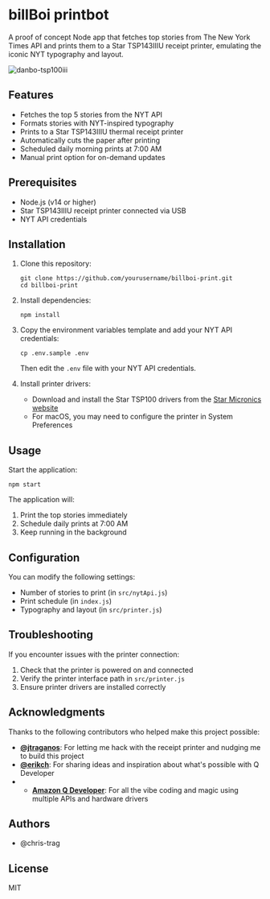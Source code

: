 # billBoi printbot

A proof of concept Node app that fetches top stories from The New York Times API and prints them to a Star TSP143IIIU receipt printer, emulating the iconic NYT typography and layout.

![danbo-tsp100iii](https://github.com/user-attachments/assets/057bb767-453d-428d-bb1e-113d19e37838)


## Features

- Fetches the top 5 stories from the NYT API
- Formats stories with NYT-inspired typography
- Prints to a Star TSP143IIIU thermal receipt printer
- Automatically cuts the paper after printing
- Scheduled daily morning prints at 7:00 AM
- Manual print option for on-demand updates

## Prerequisites

- Node.js (v14 or higher)
- Star TSP143IIIU receipt printer connected via USB
- NYT API credentials

## Installation

1. Clone this repository:
   ```
   git clone https://github.com/yourusername/billboi-print.git
   cd billboi-print
   ```

2. Install dependencies:
   ```
   npm install
   ```

3. Copy the environment variables template and add your NYT API credentials:
   ```
   cp .env.sample .env
   ```
   Then edit the `.env` file with your NYT API credentials.

4. Install printer drivers:
   - Download and install the Star TSP100 drivers from the [Star Micronics website](https://www.starmicronics.com/support/default.aspx)
   - For macOS, you may need to configure the printer in System Preferences

## Usage

Start the application:
```
npm start
```

The application will:
1. Print the top stories immediately
2. Schedule daily prints at 7:00 AM
3. Keep running in the background

## Configuration

You can modify the following settings:
- Number of stories to print (in `src/nytApi.js`)
- Print schedule (in `index.js`)
- Typography and layout (in `src/printer.js`)

## Troubleshooting

If you encounter issues with the printer connection:
1. Check that the printer is powered on and connected
2. Verify the printer interface path in `src/printer.js`
3. Ensure printer drivers are installed correctly

## Acknowledgments

Thanks to the following contributors who helped make this project possible:

- **[@jtraganos](https://github.com/jtraganos)**: For letting me hack with the receipt printer and nudging me to build this project
- **[@erikch](https://github.com/erikch)**: For sharing ideas and inspiration about what's possible with Q Developer
- - **[Amazon Q Developer](https://aws.amazon.com/q/)**: For all the vibe coding and magic using multiple APIs and hardware drivers

## Authors
* @chris-trag

## License

MIT
